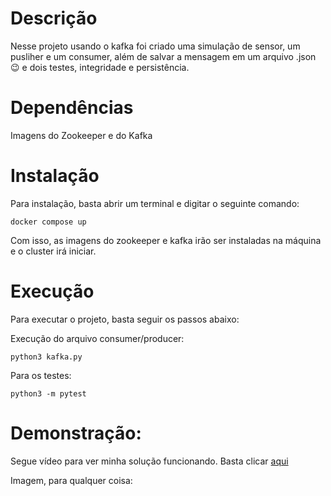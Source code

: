 # Descrição
Nesse projeto usando o kafka foi criado uma simulação de sensor, um pusliher e um consumer, além de salvar a mensagem em um arquivo .json 😉 e dois testes, integridade e persistência.

# Dependências
Imagens do Zookeeper e do Kafka

# Instalação
Para instalação, basta abrir um terminal e digitar o seguinte comando:

```
docker compose up
``` 

Com isso, as imagens do zookeeper e kafka irão ser instaladas na máquina e o cluster irá iniciar.

# Execução
Para executar o projeto, basta seguir os passos abaixo:

Execução do arquivo consumer/producer:

```
python3 kafka.py
``` 

Para os testes:
```
python3 -m pytest
``` 

# Demonstração:

Segue vídeo para ver minha solução funcionando. Basta clicar [aqui](https://youtu.be/2OYumPWR7zk)

Imagem, para qualquer coisa:

